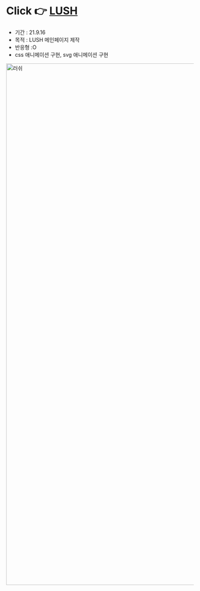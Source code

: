 # Click 👉 <a href ="https://awesomeyelim.github.io/LUSH/">LUSH</a>
- 기간 : 21.9.16
- 목적 : LUSH 메인페이지 제작
- 반응형 :O
- css 애니메이션 구현, svg 애니메이션 구현
<img width="1398" alt="러쉬" src="https://user-images.githubusercontent.com/93499143/147194184-a5e6f79d-04df-47b5-95ef-e4dccb64d24a.png">
